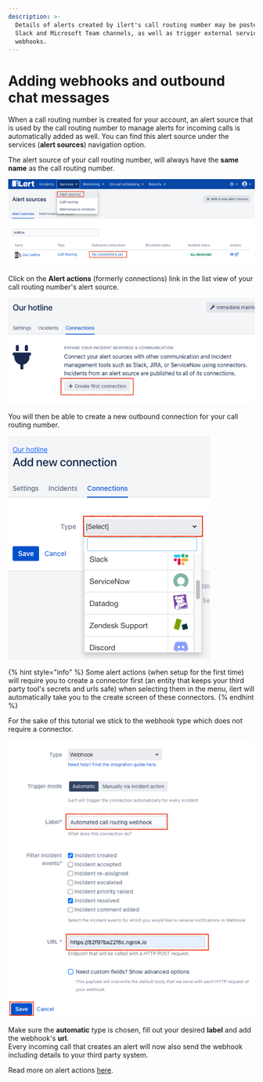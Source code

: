 ```yaml
---
description: >-
  Details of alerts created by ilert's call routing number may be posted to
  Slack and Microsoft Team channels, as well as trigger external services using
  webhooks.
---
```


# Adding webhooks and outbound chat messages

When a call routing number is created for your account, an alert source that is used by the call routing number to manage alerts for incoming calls is automatically added as well. You can find this alert source under the services (**alert sources**) navigation option.

The alert source of your call routing number, will always have the **same name** as the call routing number.

![](<../../.gitbook/assets/image (19) (1).png>)

Click on the **Alert actions** (formerly connections) link in the list view of your call routing number's alert source.

![](<../../.gitbook/assets/image (20) (1).png>)

You will then be able to create a new outbound connection for your call routing number.

![](<../../.gitbook/assets/image (21).png>)

{% hint style="info" %}
Some alert actions (when setup for the first time) will require you to create a connector first (an entity that keeps your third party tool's secrets and urls safe) when selecting them in the menu, ilert will automatically take you to the create screen of these connectors.
{% endhint %}

For the sake of this tutorial we stick to the webhook type which does not require a connector.

![](<../../.gitbook/assets/image (23).png>)

Make sure the **automatic** type is chosen, fill out your desired **label** and add the webhook's **url**.\
Every incoming call that creates an alert will now also send the webhook including details to your third party system.

Read more on alert actions [here](../../#connectors-and-incident-actions-outbound-integrations).
